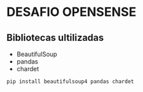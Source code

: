 # DESAFIO  OPENSENSE 


## Bibliotecas ultilizadas 
- BeautifulSoup
- pandas
- chardet

`pip install beautifulsoup4 pandas chardet`
